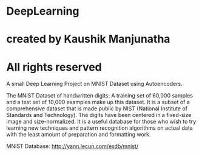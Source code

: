 # DeepLearning
# created by Kaushik Manjunatha
# All rights reserved
A small Deep Learning Project on MNIST Dataset using Autoencoders.

The MNIST Dataset of handwritten digits: A training set of 60,000 samples and a test set of 10,000 examples make up this dataset. It is a subset of a comprehensive dataset that is made public by NIST (National Institute of Standards and Technology). The digits have been centered in a fixed-size image and size-normalized. It is a useful database for those who wish to try learning new techniques and pattern recognition algorithms on actual data with the least amount of preparation and formatting work.

MNIST Database: http://yann.lecun.com/exdb/mnist/
